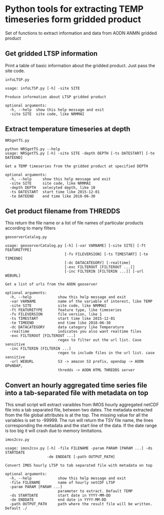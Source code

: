 # Python tools for extracting TEMP timeseries form gridded product

Set of functions to extract information and data from AODN ANMN gridded product

## Get gridded LTSP information

Print a table of basic information about the gridded product. Just pass the site code.

`infoLTSP.py`

```
usage: infoLTSP.py [-h] -site SITE

Produce information about LTSP gridded product

optional arguments:
  -h, --help  show this help message and exit
  -site SITE  site code, like NRMMAI

```

## Extract temperature timeseries at depth

`NRSgetTS.py`

```
python NRSgetTS.py --help
usage: NRSgetTS.py [-h] -site SITE -depth DEPTH [-ts DATESTART] [-te DATEEND]

Get a TEMP timeseries from the gridded product at specified DEPTH

optional arguments:
  -h, --help     show this help message and exit
  -site SITE     site code, like NRMMAI
  -depth DEPTH   selecyted depth, like 10
  -ts DATESTART  start time like 2015-12-01
  -te DATEEND    end time like 2018-06-30
```

## Get product filename from THREDDS

This return the file name or a list of file names of particular products according to many filters

`geoserverCatalog.py` 

```
usage: geoserverCatalog.py [-h] [-var VARNAME] [-site SITE] [-ft FEATURETYPE]
                           [-fv FILEVERSION] [-ts TIMESTART] [-te TIMEEND]
                           [-dc DATACATEGORY] [-realtime]
                           [-exc FILTEROUT [FILTEROUT ...]]
                           [-inc FILTERIN [FILTERIN ...]] [-url WEBURL]

Get a list of urls from the AODN geoserver

optional arguments:
  -h, --help            show this help message and exit
  -var VARNAME          name of the variable of interest, like TEMP
  -site SITE            site code, like NRMMAI
  -ft FEATURETYPE       feature type, like timeseries
  -fv FILEVERSION       file version, like 1
  -ts TIMESTART         start time like 2015-12-01
  -te TIMEEND           end time like 2018-06-30
  -dc DATACATEGORY      data category like Temperature
  -realtime             indicates you also want realtime files
  -exc FILTEROUT [FILTEROUT ...]
                        regex to filter out the url list. Case sensitive
  -inc FILTERIN [FILTERIN ...]
                        regex to include files in the url list. case sensitive
  -url WEBURL           S3 -> amazon S3 prefix, opendap -> AODN OPeNDAP,
                        thredds -> AODN HTML THREDDS server

```

## Convert an hourly aggregated time series file into a tab-separated file with metadata on top

This small script will extract varaibles from IMOS hourly aggregated netCDF file into a tab separated file, between two dates. The metadata extracted from the file global attributes is at the top. 
The missing value for all the variables is set to -99999.
The run will return the TSV file name, the lines corresponding the metadata and the start line of the data.
If the date range is too big it will crash due to memory limitations.

`imos2csv.py`

```
usage: imos2csv.py [-h] -file FILENAME -param PARAM [PARAM ...] -ds STARTDATE
                   -de ENDDATE [-path OUTPUT_PATH]

Convert IMOS hourly LTSP to tab separated file with metadata on top

optional arguments:
  -h, --help            show this help message and exit
  -file FILENAME        name of hourly netCDF LTSP
  -param PARAM [PARAM ...]
                        parameter to extract. Default TEMP
  -ds STARTDATE         start date in YYYY-MM-DD
  -de ENDDATE           end date in YYYY-MM-DD
  -path OUTPUT_PATH     path where the result file will be written. Default ./

```

